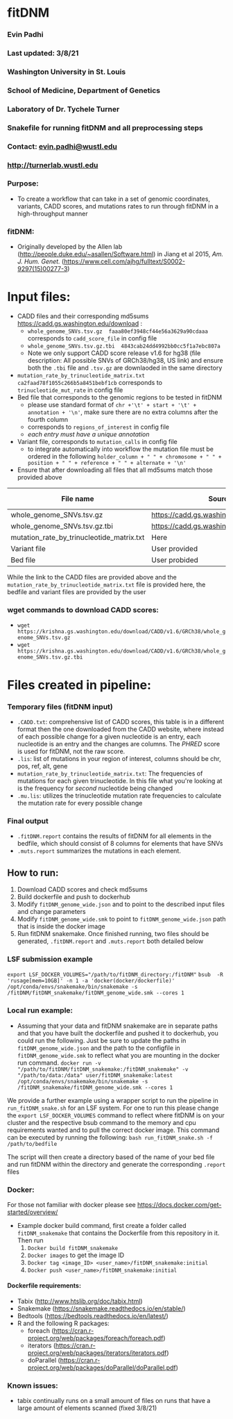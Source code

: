 # fitDNM
### Evin Padhi
### Last updated: 3/8/21
### Washington University in St. Louis
### School of Medicine, Department of Genetics
### Laboratory of Dr. Tychele Turner
### Snakefile for running fitDNM and all preprocessing steps
### Contact: evin.padhi@wustl.edu
### http://turnerlab.wustl.edu


### Purpose:
- To create a workflow that can take in a set of genomic coordinates, variants, CADD scores, and mutations rates to run through fitDNM in a high-throughput manner

### fitDNM:
- Originally developed by the Allen lab (http://people.duke.edu/~asallen/Software.html) in Jiang et al 2015, *Am. J. Hum. Genet.*  (https://www.cell.com/ajhg/fulltext/S0002-9297(15)00277-3)


# Input files:
- CADD files and their corresponding md5sums https://cadd.gs.washington.edu/download :
  - `whole_genome_SNVs.tsv.gz  faaa80ef3948cf44e56a3629a90cdaaa` corresponds to `cadd_score_file` in config file  
  - `whole_genome_SNVs.tsv.gz.tbi  4843cab24dd4992bb0cc5f1a7ebc807a`
  -  Note we only support CADD score release v1.6 for hg38 (file description: All possible SNVs of GRCh38/hg38, US link) and ensure both the `.tbi` file and `.tsv.gz` are downlaoded in the same directory
- `mutation_rate_by_trinucleotide_matrix.txt ca2faad78f1055c266b5a8451bebf1cb` corresponds to `trinucleotide_mut_rate` in config file  
- Bed file that corresponds to the genomic regions to be tested in fitDNM
  - please use standard format of `chr +'\t' + start + '\t' + annotation + '\n'`, make sure there are no extra columns after the fourth column   
  - corresponds to `regions_of_interest` in config file
  - _each entry must have a unique annotation_
- Variant file, corresponds to `mutation_calls` in config file
  - to integrate automatically into workflow the mutation file must be ordered in the following
  `holder_column + " " + chromosome + " " +  position + " " + reference + " " + alternate + '\n'`
- Ensure that after downloading all files that all md5sums match those provided above


| File name | Source | MD5Sum | annotation in configfile | 
|-----------| -------|------- | -------------------------|
| whole_genome_SNVs.tsv.gz|  https://cadd.gs.washington.edu/download | faaa80ef3948cf44e56a3629a90cdaaa` | `cadd_score_file`| 
|whole_genome_SNVs.tsv.gz.tbi| https://cadd.gs.washington.edu/download |  4843cab24dd4992bb0cc5f1a7ebc807a | NA |
| mutation_rate_by_trinucleotide_matrix.txt | Here | ca2faad78f1055c266b5a8451bebf1cb | trinucleotide_mut_rate | 
| Variant file | User provided | NA| mutation_calls | 
| Bed file | User probided | NA | regions_of_interes | 


While the link to the CADD files are provided above and the `mutation_rate_by_trinucleotide_matrix.txt` file is provided here, the bedfile and variant files are provided by the user


### wget commands to download CADD scores:
- `wget https://krishna.gs.washington.edu/download/CADD/v1.6/GRCh38/whole_genome_SNVs.tsv.gz`
- `wget https://krishna.gs.washington.edu/download/CADD/v1.6/GRCh38/whole_genome_SNVs.tsv.gz.tbi`


# Files created in pipeline:
### Temporary files (fitDNM input)
 - `.CADD.txt`: comprehensive list of CADD scores, this table is in a different format then the one downloaded from the CADD website, where instead of each possible change for a given nucleotide is an entry, each nucleotide is an entry and the changes are columns. The _PHRED_ score is used for fitDNM, not the raw score.
 - `.lis`: list of mutations in your region of interest, columns should be chr, pos, ref, alt, gene
 - `mutation_rate_by_trinucleotide_matrix.txt`: The frequencies of mutations for each given trinucleotide. In this file what you're looking at is the frequency for *second* nucleotide  being changed
 - `.mu.lis`: utilizes the trinucleotide mutation rate frequencies to calculate the mutation rate for every possible change
### Final output
 - `.fitDNM.report` contains the results of fitDNM for all elements in the bedfile, which should consist of 8 columns for elements that have SNVs
 - `.muts.report` summarizes the mutations in each element.


## How to run:
1. Download CADD scores and check md5sums
2. Build dockerfile and push to dockerhub
3. Modify `fitDNM_genome_wide.json` and  to point to the described input files and change parameters
4. Modify `fitDNM_genome_wide.smk` to point to `fitDNM_genome_wide.json` path that is inside the docker image
5. Run fitDNM snakemake. Once finished running, two files should be generated, `.fitDNM.report` and `.muts.report` both detailed below


### LSF submission example
`export LSF_DOCKER_VOLUMES="/path/to/fitDNM_directory:/fitDNM"`
`bsub  -R 'rusage[mem=10GB]' -n 1 -a 'docker(docker/dockerfile)' /opt/conda/envs/snakemake/bin/snakemake -s /fitDNM/fitDNM_snakemake/fitDNM_genome_wide.smk --cores 1 `


### Local run example:
- Assuming that your data and fitDNM snakemake are in separate paths and that you have built the dockerfile and pushed it to dockerhub, you could run the following. Just be sure to update the paths in `fitDNM_genome_wide.json` and the path to the configfile in `fitDNM_genome_wide.smk` to reflect what you are mounting in the docker run command.
`docker run -v "/path/to/fitDNM/fitDNM_snakemake:/fitDNM_snakemake" -v "/path/to/data:/data" user/fitDNM_snakemake:latest /opt/conda/envs/snakemake/bin/snakemake -s /fitDNM_snakemake/fitDNM_genome_wide.smk --cores 1`

We provide a further example using a wrapper script to run the pipeline in `run_fitDNM_snake.sh` for an LSF system. For one to run this please change the `export LSF_DOCKER_VOLUMES` command to reflect where fitDNM is on your cluster and the respective bsub command to the memory and cpu requirements wanted and to pull the correct docker image. This command can be executed by running the following:
  `bash run_fitDNM_snake.sh -f /path/to/bedfile`

The script will then create a directory based of the name of your bed file and run fitDNM within the directory and generate the corresponding `.report` files

### Docker:
For those not familiar with docker please see https://docs.docker.com/get-started/overview/
- Example docker build command, first create a folder called `fitDNM_snakemake` that contains the Dockerfile from this repository in it. Then run
  1. `Docker build fitDNM_snakemake`
  2. `Docker images` to get the image ID
  3. `Docker tag <image_ID> <user_name>/fitDNM_snakemake:initial`
  4. `Docker push <user_name>/fitDNM_snakemake:initial`

#### Dockerfile requirements:
- Tabix (http://www.htslib.org/doc/tabix.html)
- Snakemake (https://snakemake.readthedocs.io/en/stable/)
- Bedtools (https://bedtools.readthedocs.io/en/latest/)
- R and the following R packages:
  - foreach (https://cran.r-project.org/web/packages/foreach/foreach.pdf)
  - iterators (https://cran.r-project.org/web/packages/iterators/iterators.pdf)
  - doParallel (https://cran.r-project.org/web/packages/doParallel/doParallel.pdf)


### Known issues:
- tabix continually runs on a small amount of files on runs that have a large amount of elements scanned (fixed 3/8/21)
